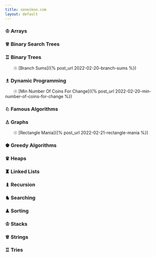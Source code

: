 ```yaml
---
title: soneikoo.com
layout: default
---
```


### &#9812; Arrays
### &#9813; Binary Search Trees
### &#9814;	 Binary Trees 
&nbsp;&nbsp;&nbsp;&nbsp;&nbsp;&nbsp; &#9737; [Branch Sums]({% post_url 2022-02-20-branch-sums %})
### &#9815; Dynamic Programming
&nbsp;&nbsp;&nbsp;&nbsp;&nbsp;&nbsp; &#9737; [Min Number Of Coins For Change]({% post_url 2022-02-20-min-number-of-coins-for-change %})
### &#9816;	 Famous Algorithms
### &#9817;	 Graphs
&nbsp;&nbsp;&nbsp;&nbsp;&nbsp;&nbsp; &#9737; [Rectangle Mania]({% post_url 2022-02-21-rectangle-mania %})
### &#9818; Greedy Algorithms
### &#9819;	 Heaps
### &#9820;	 Linked Lists
### &#9821;	 Recursion
### &#9822; Searching
### &#9823;	 Sorting
### &#9812; Stacks
### &#9813;	 Strings
### &#9814;	 Tries
